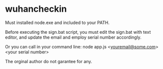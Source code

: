 # wuhancheckin

Must installed node.exe and included to your PATH.

Before executing the sign.bat script, you must edit the sign.bat with text editor, and update the email and employ serial number accordingly.

Or you can call in your command line:
node app.js &lt;youremail@some.com&gt; &lt;your serial number&gt;

The orginal author do not garantee for any.
